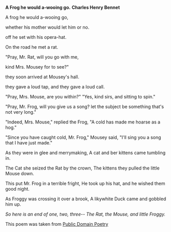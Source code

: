 __A Frog he would a-wooing go.__
__Charles Henry Bennet__

A frog he would a-wooing go,

whether his mother would let him or no.

off he set with his opera-hat.

On the road he met a rat.

"Pray, Mr. Rat, will you go with me,

kind Mrs. Mousey for to see?"

they soon arrived at Mousey's hall.

they gave a loud tap, and they gave a loud call.

"Pray, Mrs. Mouse, are you within?"
"Yes, kind sirs, and sitting to spin."

"Pray, Mr. Frog, will you give us a song?
let the subject be something that's not very long."

"Indeed, Mrs. Mouse," replied the Frog,
"A cold has made me hoarse as a hog."

"Since you have caught cold, Mr. Frog," Mousey said,
"I'll sing you a song that I have just made."

As they were in glee and merrymaking,
A cat and ber kittens came tumbling in.

The Cat she seized the Rat by the crown,
The kittens they pulled the little Mouse down.

This put Mr. Frog in a terrible fright,
He took up his hat, and he wished them good night.

As Froggy was crossing it over a brook,
A likywhite Duck came and gobbled him up.

*So here is an end of one, two, three--
The Rat, the Mouse, and little Froggy.*

This poem was taken from [Public Domain Poetry](http://www.public-domain-poetry.com/Charles-henry-bennett/frog-who-would-a-wooing-go-12866)
